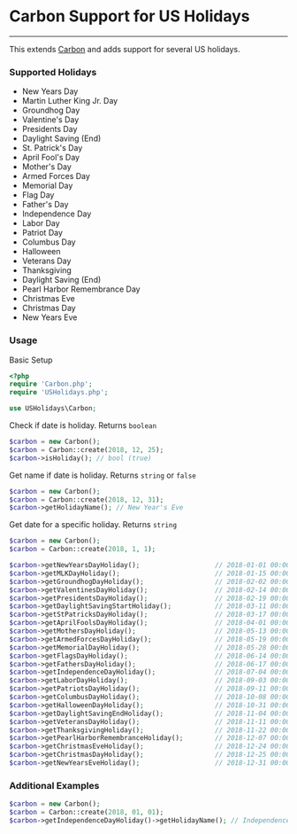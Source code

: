 # Carbon Support for US Holidays
***
This extends [Carbon](http://carbon.nesbot.com/) and adds support for several US holidays.

### Supported Holidays
 * New Years Day
 * Martin Luther King Jr. Day
 * Groundhog Day
 * Valentine's Day
 * Presidents Day
 * Daylight Saving (End)
 * St. Patrick's Day
 * April Fool's Day
 * Mother's Day
 * Armed Forces Day
 * Memorial Day
 * Flag Day
 * Father's Day
 * Independence Day
 * Labor Day
 * Patriot Day
 * Columbus Day
 * Halloween
 * Veterans Day
 * Thanksgiving
 * Daylight Saving (End)
 * Pearl Harbor Remembrance Day
 * Christmas Eve
 * Christmas Day
 * New Years Eve


### Usage

Basic Setup
```php
<?php
require 'Carbon.php';
require 'USHolidays.php';

use USHolidays\Carbon;
```
Check if date is holiday. Returns `boolean`
```php
$carbon = new Carbon();
$carbon = Carbon::create(2018, 12, 25);
$carbon->isHoliday(); // bool (true)
```

Get name if date is holiday. Returns `string` or `false`
```php
$carbon = new Carbon();
$carbon = Carbon::create(2018, 12, 31);
$carbon->getHolidayName(); // New Year's Eve
```

Get date for a specific holiday. Returns `string`
```php
$carbon = new Carbon();
$carbon = Carbon::create(2018, 1, 1);

$carbon->getNewYearsDayHoliday();                   // 2018-01-01 00:00:00
$carbon->getMLKDayHoliday();                        // 2018-01-15 00:00:00
$carbon->getGroundhogDayHoliday();                  // 2018-02-02 00:00:00
$carbon->getValentinesDayHoliday();                 // 2018-02-14 00:00:00
$carbon->getPresidentsDayHoliday();                 // 2018-02-19 00:00:00
$carbon->getDaylightSavingStartHoliday();           // 2018-03-11 00:00:00
$carbon->getStPatricksDayHoliday();                 // 2018-03-17 00:00:00
$carbon->getAprilFoolsDayHoliday();                 // 2018-04-01 00:00:00
$carbon->getMothersDayHoliday();                    // 2018-05-13 00:00:00
$carbon->getArmedForcesDayHoliday();                // 2018-05-19 00:00:00
$carbon->getMemorialDayHoliday();                   // 2018-05-28 00:00:00
$carbon->getFlagsDayHoliday();                      // 2018-06-14 00:00:00
$carbon->getFathersDayHoliday();                    // 2018-06-17 00:00:00
$carbon->getIndependenceDayHoliday();               // 2018-07-04 00:00:00
$carbon->getLaborDayHoliday();                      // 2018-09-03 00:00:00
$carbon->getPatriotsDayHoliday();                   // 2018-09-11 00:00:00
$carbon->getColumbusDayHoliday();                   // 2018-10-08 00:00:00
$carbon->getHalloweenDayHoliday();                  // 2018-10-31 00:00:00
$carbon->getDaylightSavingEndHoliday();             // 2018-11-04 00:00:00
$carbon->getVeteransDayHoliday();                   // 2018-11-11 00:00:00
$carbon->getThanksgivingHoliday();                  // 2018-11-22 00:00:00
$carbon->getPearlHarborRemembranceHoliday();        // 2018-12-07 00:00:00
$carbon->getChristmasEveHoliday();                  // 2018-12-24 00:00:00
$carbon->getChristmasDayHoliday();                  // 2018-12-25 00:00:00
$carbon->getNewYearsEveHoliday();                   // 2018-12-31 00:00:00
```

### Additional Examples    
```php
$carbon = new Carbon();
$carbon = Carbon::create(2018, 01, 01);
$carbon->getIndependenceDayHoliday()->getHolidayName(); // Independence Day
```
